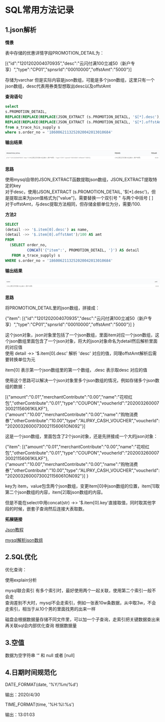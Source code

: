 # SQL常用方法记录

## 1.json解析

**情景**

表中存储的优惠详情字段PROMOTION_DETAIL为：

[{"id":"1201202004070935","desc":"云闪付满100立减50（新户专享）","type":"CP01","spnsrId":"00010000","offstAmt":"5000"}]

存储为varchar 但是实际内容是json数组，可能是多个json数组，这里只有一个json数组，desc代表用券类型想取出desc以及offstAmt

**查询语句**

```sql
select       
s.PROMOTION_DETAIL,
REPLACE(REPLACE(REPLACE(JSON_EXTRACT (s.PROMOTION_DETAIL, '$[*].desc'), '"', ''),'[',''),']','') AS '用券类型',
REPLACE(REPLACE(REPLACE(JSON_EXTRACT (s.PROMOTION_DETAIL, '$[*].offstAmt'), '"', ''),'[',''),']','')/100 AS '用券金额'
from a_trace_his_supply s
where s.order_no = '1860062113252020042013010684'
```

**输出结果**

![01](https://github.com/woleirenlai/Images/blob/master/SQLnote/01.png)

**思路**

使用mysql自带的JSON_EXTRACT函数提取json数组，JSON_EXTRACT提取特定的key  
对于desc，使用(JSON_EXTRACT (s.PROMOTION_DETAIL, '$[*].desc')，但是提取出来为json值格式为["value"]，需要替换一个双引号  " 与两个中括号 [  ]  
对于offstAmt，与desc提取方法相同，但存储金额单位为分，需要/100.

**方法2**

```sql
SELECT
(detail ->> '$.item[0].desc') as name,
(detail ->> '$.item[0].offstAmt')/100 AS amt
FROM
  (SELECT order_no,
          CONCAT('{"item":', PROMOTION_DETAIL, '}') AS detail
   FROM a_trace_supply) s
WHERE s.order_no = '1860062113252020042013010684'
```

**输出结果**

![02](https://github.com/woleirenlai/Images/blob/master/SQLnote/02.png)

**思路**

将PROMOTION_DETAIL里的json数组，拼接成：

{"item":
[{"id":"1201202004070935","desc":"云闪付满100立减50（新户专享）","type":"CP01","spnsrId":"00010000","offstAmt":"5000"}]
} 

这个json对象，json对象里包括了一个json数组，里面item对应一个json数组，这个json数组里面包含了一个json对象，将大的json对象命名为detail然后解析里面的对应值  
使用 detail ->> '$.item[0].desc' 解析 'desc' 对应的值，同理offstAmt解析后需要转换单位为元

item[0] 表示第一个json数组里的第一个数组，.desc 表示取desc 对应的值

使用这个思路可以解决一个json对象里多个json数组的情况，例如存储多个json数组的数据：

[{"amount":"0.01","merchantContribute":"0.00","name":"花呗红包","otherContribute":"0.01","type":"COUPON","voucherId":"20200326000730021156061KILKF"},{"amount":"10.00","merchantContribute":"0.00","name":"购物消费券","otherContribute":"10.00","type":"ALIPAY_CASH_VOUCHER","voucherId":"20200326000730021156061ON092"}]

这是一个json数组，里面包含了2个json对象，还是先拼接成一个大的json对象：

{"item":
[{"amount":"0.01","merchantContribute":"0.00","name":"花呗红包","otherContribute":"0.01","type":"COUPON","voucherId":"20200326000730021156061KILKF"},{"amount":"10.00","merchantContribute":"0.00","name":"购物消费券","otherContribute":"10.00","type":"ALIPAY_CASH_VOUCHER","voucherId":"20200326000730021156061ON092"}]
}

key为 item，value包含两个json数组，变更item[0]中json数组的位置，item[1]取第二个json数组的内容，item[2]取json数组的内容。



但是不能在select中用concat(str) ->> '$.item[0].key'直接取值，同时取其他字段的时候，嵌套子查询然后连接大表取数。

**拓展链接**

[Json教程](https://www.runoob.com/json/json-tutorial.html)

[mysql解析json数组](https://www.sunjs.com/article/detail/4152f6fc6c1e426d9288d7197a3467f0.html)

## 2.SQL优化

优化查询：

使用explain分析

mysql联合索引 有多个索引时，最好使用两个一起关联，使用第二个索引一般不会走  
查询差别不大时，mysql不会走索引，例如一张表10w条数据，从中取3w，不会走索引，相当于从10个男的里面找男的出来一样

磁盘会根据数据量存储不同文件里，可以加一个子查询，走索引把关键数据查出来再关联sql会内部优化查询 根据数据量

## 3.空值

数据为空字符串 ‘“ 和 null 或者 [null]

## 4.日期时间规范化

DATE_FORMAT(date, '%Y/%m/%d')

输出：2020/4/30

TIME_FORMAT(time, '%H:%I:%s')

输出：13:01:03